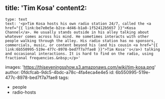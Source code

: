 title: 'Tim Kosa'
content2:
  -
    type: text
    text: '<p>Tim Kosa hosts his own radio station 24/7, called the <a href="{{ link:be7e0e5e-b2ce-4d46-b1a8-1f52412b5657 }}">Kosa Channel</a>. He usually stands outside in his alley talking about whatever comes across his mind. He sometimes interacts with other people walking through the alley. His radio station has no sponsors, commercials, music, or content beyond his (and his cousin <a href="{{ link:6b550995-519e-477c-8978-bed7f7a7fae8 }}">Tim Kosa''s</a>) talking and occasional interactions. It is hard to find on the radio, using fractional frequencies.&nbsp;</p>'
images: 'https://thiseveningsshow.s3.amazonaws.com/wiki/tim-kosa.png'
author: 0fdcfcab-9dc5-4bdc-a78c-4fa4eca4e4e5
id: 6b550995-519e-477c-8978-bed7f7a7fae8
tags:
  - people
  - radio-hosts
